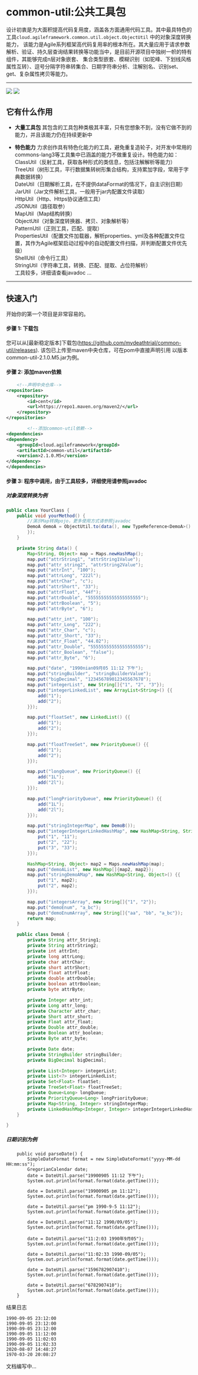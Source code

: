 # common-util:公共工具包

设计初衷是为大面积提高代码复用度，涵盖各方面通用代码工具。其中最具特色的工具`cloud.agileframework.common.util.object.ObjectUtil`
中的对象深度转换能力，
该能力是Agile系列框架高代码复用率的根本所在。其大量应用于请求参数解析、验证、持久层查询结果转换等功能当中，是目前开源项目中独树一帜的特有组件，其能够完成n层对象嵌套、
集合类型嵌套、模糊识别（如驼峰、下划线风格属性互转）、逗号分隔字符串转集合、日期字符串分析、注解别名、识别set、get、复杂属性拷贝等能力。

----
[![](https://img.shields.io/badge/common--lang3-LATEST-yellow)](https://img.shields.io/badge/common--lang3-LATEST-yellow)
[![](https://img.shields.io/badge/build-maven-green)](https://img.shields.io/badge/build-maven-green)

## 它有什么作用

* **大量工具包**
  其包含的工具包种类极其丰富，只有您想象不到，没有它做不到的能力，并且该能力仍在持续更新中

* **特色能力**
  力求创作具有特色化能力的工具，避免重复造轮子，对开发中常用的commons-lang3等工具集中已涵盖的能力不做重复设计。特色能力如：
  <br> ClassUtil（反射工具，获取各种形式的类信息，包括注解解析等能力）
  <br> TreeUtil（树形工具，平行数据集转树形集合结构，支持累加字段，常用于字典数据转换）
  <br> DateUtil（日期解析工具，在不提供dataFormat的情况下，自主识别日期）
  <br> JarUtil（Jar文件解析工具，一般用于jar内配置文件读取）
  <br> HttpUtil（Http、Https协议通信工具）
  <br> JSONUtil（路径取参）
  <br> MapUtil（Map结构转换）
  <br> ObjectUtil（对象深度转换器、拷贝、对象解析等）
  <br> PatternUtil（正则工具，匹配、提取）
  <br> PropertiesUtil（配置文件加载器，解析properties、yml及各种配置文件位置，其作为Agile框架启动过程中的自动配置文件扫描，并判断配置文件优先级）
  <br> ShellUtil（命令行工具）
  <br> StringUtil（字符串工具，转换、匹配、提取、占位符解析）
  <br> 工具较多，详细请查看javadoc ...

-------

## 快速入门

开始你的第一个项目是非常容易的。

#### 步骤 1: 下载包

您可以从[最新稳定版本]下载包(https://github.com/mydeathtrial/common-util/releases). 该包已上传至maven中央仓库，可在pom中直接声明引用
以版本common-util-2.1.0.M5.jar为例。

#### 步骤 2: 添加maven依赖

```xml
    <!--声明中央仓库-->
<repositories>
    <repository>
        <id>cent</id>
        <url>https://repo1.maven.org/maven2/</url>
    </repository>
</repositories>

        <!--添加common-util依赖-->
<dependencies>
<dependency>
    <groupId>cloud.agileframework</groupId>
    <artifactId>common-util</artifactId>
    <version>2.1.0.M5</version>
</dependency>
</dependencies>
```

#### 步骤 3: 程序中调用，由于工具较多，详细使用请参照javadoc

##### 对象深度转换为例

```java
public class YourClass {
    public void yourMethod() {
        //演示Map转换pojo，更多使用方式请参照javadoc
        DemoA demoA = ObjectUtil.to(data(), new TypeReference<DemoA>() {
        });
    }

    private String data() {
        Map<String, Object> map = Maps.newHashMap();
        map.put("attrString1", "attrString1Value");
        map.put("attr_string2", "attrString2Value");
        map.put("attrInt", "100");
        map.put("attrLong", "222l");
        map.put("attrChar", "c");
        map.put("attrShort", "33");
        map.put("attrFloat", "44f");
        map.put("attrDouble", "55555555555555555555");
        map.put("attrBoolean", "5");
        map.put("attrByte", "6");

        map.put("attr_int", "100");
        map.put("attr_Long", "222");
        map.put("attr_Char", "c");
        map.put("attr_Short", "33");
        map.put("attr_Float", "44.02");
        map.put("attr_Double", "55555555555555555555");
        map.put("attr_Boolean", "false");
        map.put("attr_Byte", "6");

        map.put("date", "1990nian09月05 11:12 下午");
        map.put("stringBuilder", "stringBuilderValue");
        map.put("bigDecimal", "123456789012345567678");
        map.put("integerList", new String[]{"1", "2", "3"});
        map.put("integerLinkedList", new ArrayList<String>() {{
            add("1");
            add("2");
        }});

        map.put("floatSet", new LinkedList() {{
            add("1");
            add("2");
        }});

        map.put("floatTreeSet", new PriorityQueue() {{
            add("1");
            add("2");
        }});

        map.put("longQueue", new PriorityQueue() {{
            add("1L");
            add("2l");
        }});

        map.put("longPriorityQueue", new PriorityQueue() {{
            add("1L");
            add("2l");
        }});

        map.put("stringIntegerMap", new DemoB());
        map.put("integerIntegerLinkedHashMap", new HashMap<String, String>() {{
            put("1", "11");
            put("2", "22");
            put("3", "33");
        }});

        HashMap<String, Object> map2 = Maps.newHashMap(map);
        map.put("demoAList", new HashMap[]{map2, map2});
        map.put("stringDemoAMap", new HashMap<String, Object>() {{
            put("1", map2);
            put("2", map2);
        }});

        map.put("integersArray", new String[]{"1", "2"});
        map.put("demoEnum", "a_bc");
        map.put("demoEnumArray", new String[]{"aa", "bb", "a_bc"});
        return map;
    }

    public class DemoA {
        private String attr_String1;
        private String attrString2;
        private int attrInt;
        private long attrLong;
        private char attrChar;
        private short attrShort;
        private float attrFloat;
        private double attrDouble;
        private boolean attrBoolean;
        private byte attrByte;

        private Integer attr_int;
        private Long attr_long;
        private Character attr_char;
        private Short attr_short;
        private Float attr_float;
        private Double attr_double;
        private Boolean attr_boolean;
        private Byte attr_byte;

        private Date date;
        private StringBuilder stringBuilder;
        private BigDecimal bigDecimal;

        private List<Integer> integerList;
        private List<?> integerLinkedList;
        private Set<Float> floatSet;
        private TreeSet<Float> floatTreeSet;
        private Queue<Long> longQueue;
        private PriorityQueue<Long> longPriorityQueue;
        private Map<String, Integer> stringIntegerMap;
        private LinkedHashMap<Integer, Integer> integerIntegerLinkedHashMap;
    }

}
```

##### 日期识别为例

```
    public void parseDate() {
        SimpleDateFormat format = new SimpleDateFormat("yyyy-MM-dd HH:mm:ss");
        GregorianCalendar date;
        date = DateUtil.parse("19900905 11:12 下午");
        System.out.println(format.format(date.getTime()));

        date = DateUtil.parse("19900905 pm 11:12");
        System.out.println(format.format(date.getTime()));

        date = DateUtil.parse("pm 1990-9-5 11:12");
        System.out.println(format.format(date.getTime()));

        date = DateUtil.parse("11:12 1990/09/05");
        System.out.println(format.format(date.getTime()));

        date = DateUtil.parse("11:2:03 1990年9月05");
        System.out.println(format.format(date.getTime()));

        date = DateUtil.parse("11:02:33 1990-09/05");
        System.out.println(format.format(date.getTime()));

        date = DateUtil.parse("1596782907410");
        System.out.println(format.format(date.getTime()));

        date = DateUtil.parse("6782907410");
        System.out.println(format.format(date.getTime()));
    }
```

结果日志

```
1990-09-05 23:12:00
1990-09-05 23:12:00
1990-09-05 23:12:00
1990-09-05 11:12:00
1990-09-05 11:02:03
1990-09-05 11:02:33
2020-08-07 14:48:27
1970-03-20 20:08:27
```

文档编写中...